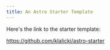 ```yaml
---
title: An Astro Starter Template
---
```


Here's the link to the starter template:

https://github.com/klalicki/astro-starter
